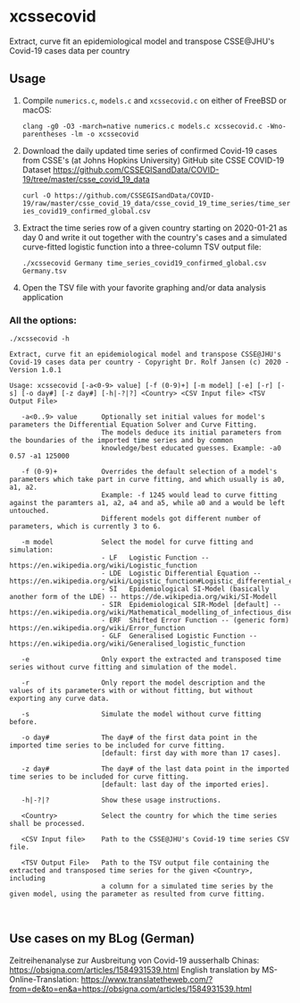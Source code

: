 # xcssecovid
Extract, curve fit an epidemiological model and transpose CSSE@JHU's Covid-19 cases data per country

## Usage

  1. Compile `numerics.c`, `models.c` and `xcssecovid.c` on either of FreeBSD or macOS:

     `clang -g0 -O3 -march=native numerics.c models.c xcssecovid.c -Wno-parentheses -lm -o xcssecovid`

  2. Download the daily updated time series of confirmed Covid-19 cases
     from CSSE's (at Johns Hopkins University) GitHub site CSSE COVID-19 Dataset
     https://github.com/CSSEGISandData/COVID-19/tree/master/csse_covid_19_data

     `curl -O https://github.com/CSSEGISandData/COVID-19/raw/master/csse_covid_19_data/csse_covid_19_time_series/time_series_covid19_confirmed_global.csv`

  3. Extract the time series row of a given country starting on 2020-01-21 as day 0
     and write it out together with the country's cases and a simulated curve-fitted
     logistic function into a three-column TSV output file:

     `./xcssecovid Germany time_series_covid19_confirmed_global.csv Germany.tsv`

  4. Open the TSV file with your favorite graphing and/or data analysis application
  
### All the options:

`./xcssecovid -h`

    Extract, curve fit an epidemiological model and transpose CSSE@JHU's Covid-19 cases data per country - Copyright Dr. Rolf Jansen (c) 2020 - Version 1.0.1
    
    Usage: xcssecovid [-a<0-9> value] [-f (0-9)+] [-m model] [-e] [-r] [-s] [-o day#] [-z day#] [-h|-?|?] <Country> <CSV Input file> <TSV Output File>

       -a<0..9> value      Optionally set initial values for model's parameters the Differential Equation Solver and Curve Fitting.
                           The models deduce its initial parameters from the boundaries of the imported time series and by common
                           knowledge/best educated guesses. Example: -a0 0.57 -a1 125000

       -f (0-9)+           Overrides the default selection of a model's parameters which take part in curve fitting, and which usually is a0, a1, a2.
                           Example: -f 1245 would lead to curve fitting against the paramters a1, a2, a4 and a5, while a0 and a would be left untouched.
                           Different models got different number of parameters, which is currently 3 to 6.

       -m model            Select the model for curve fitting and simulation:
                           - LF   Logistic Function -- https://en.wikipedia.org/wiki/Logistic_function
                           - LDE  Logistic Differential Equation -- https://en.wikipedia.org/wiki/Logistic_function#Logistic_differential_equation
                           - SI   Epidemiological SI-Model (basically another form of the LDE) -- https://de.wikipedia.org/wiki/SI-Modell
                           - SIR  Epidemiological SIR-Model [default] -- https://en.wikipedia.org/wiki/Mathematical_modelling_of_infectious_disease#The_SIR_model
                           - ERF  Shifted Error Function -- (generic form) https://en.wikipedia.org/wiki/Error_function
                           - GLF  Generalised Logistic Function -- https://en.wikipedia.org/wiki/Generalised_logistic_function

       -e                  Only export the extracted and transposed time series without curve fitting and simulation of the model.

       -r                  Only report the model description and the values of its parameters with or without fitting, but without exporting any curve data.

       -s                  Simulate the model without curve fitting before.

       -o day#             The day# of the first data point in the imported time series to be included for curve fitting.
                           [default: first day with more than 17 cases].

       -z day#             The day# of the last data point in the imported time series to be included for curve fitting.
                           [default: last day of the imported eries].

       -h|-?|?             Show these usage instructions.

       <Country>           Select the country for which the time series shall be processed.

       <CSV Input file>    Path to the CSSE@JHU's Covid-19 time series CSV file.

       <TSV Output File>   Path to the TSV output file containing the extracted and transposed time series for the given <Country>, including
                           a column for a simulated time series by the given model, using the parameter as resulted from curve fitting.
   
## Use cases on my BLog (German)
Zeitreihenanalyse zur Ausbreitung von Covid-19 ausserhalb Chinas: https://obsigna.com/articles/1584931539.html
English translation by MS-Online-Translation: https://www.translatetheweb.com/?from=de&to=en&a=https://obsigna.com/articles/1584931539.html
